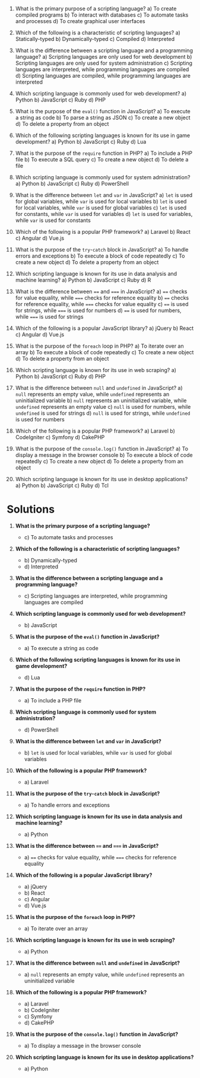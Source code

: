1. What is the primary purpose of a scripting language?
   a) To create compiled programs
   b) To interact with databases
   c) To automate tasks and processes
   d) To create graphical user interfaces

2. Which of the following is a characteristic of scripting languages?
   a) Statically-typed
   b) Dynamically-typed
   c) Compiled
   d) Interpreted

3. What is the difference between a scripting language and a programming language?
   a) Scripting languages are only used for web development
   b) Scripting languages are only used for system administration
   c) Scripting languages are interpreted, while programming languages are compiled
   d) Scripting languages are compiled, while programming languages are interpreted

4. Which scripting language is commonly used for web development?
   a) Python
   b) JavaScript
   c) Ruby
   d) PHP

5. What is the purpose of the `eval()` function in JavaScript?
   a) To execute a string as code
   b) To parse a string as JSON
   c) To create a new object
   d) To delete a property from an object

6. Which of the following scripting languages is known for its use in game development?
   a) Python
   b) JavaScript
   c) Ruby
   d) Lua

7. What is the purpose of the `require` function in PHP?
   a) To include a PHP file
   b) To execute a SQL query
   c) To create a new object
   d) To delete a file

8. Which scripting language is commonly used for system administration?
   a) Python
   b) JavaScript
   c) Ruby
   d) PowerShell

9. What is the difference between `let` and `var` in JavaScript?
   a) `let` is used for global variables, while `var` is used for local variables
   b) `let` is used for local variables, while `var` is used for global variables
   c) `let` is used for constants, while `var` is used for variables
   d) `let` is used for variables, while `var` is used for constants

10. Which of the following is a popular PHP framework?
    a) Laravel
    b) React
    c) Angular
    d) Vue.js

11. What is the purpose of the `try`-`catch` block in JavaScript?
    a) To handle errors and exceptions
    b) To execute a block of code repeatedly
    c) To create a new object
    d) To delete a property from an object

12. Which scripting language is known for its use in data analysis and machine learning?
    a) Python
    b) JavaScript
    c) Ruby
    d) R

13. What is the difference between `==` and `===` in JavaScript?
    a) `==` checks for value equality, while `===` checks for reference equality
    b) `==` checks for reference equality, while `===` checks for value equality
    c) `==` is used for strings, while `===` is used for numbers
    d) `==` is used for numbers, while `===` is used for strings

14. Which of the following is a popular JavaScript library?
    a) jQuery
    b) React
    c) Angular
    d) Vue.js

15. What is the purpose of the `foreach` loop in PHP?
    a) To iterate over an array
    b) To execute a block of code repeatedly
    c) To create a new object
    d) To delete a property from an object

16. Which scripting language is known for its use in web scraping?
    a) Python
    b) JavaScript
    c) Ruby
    d) PHP

17. What is the difference between `null` and `undefined` in JavaScript?
    a) `null` represents an empty value, while `undefined` represents an uninitialized variable
    b) `null` represents an uninitialized variable, while `undefined` represents an empty value
    c) `null` is used for numbers, while `undefined` is used for strings
    d) `null` is used for strings, while `undefined` is used for numbers

18. Which of the following is a popular PHP framework?
    a) Laravel
    b) CodeIgniter
    c) Symfony
    d) CakePHP

19. What is the purpose of the `console.log()` function in JavaScript?
    a) To display a message in the browser console
    b) To execute a block of code repeatedly
    c) To create a new object
    d) To delete a property from an object

20. Which scripting language is known for its use in desktop applications?
    a) Python
    b) JavaScript
    c) Ruby
    d) Tcl

# Solutions

1. **What is the primary purpose of a scripting language?**

   - c) To automate tasks and processes

2. **Which of the following is a characteristic of scripting languages?**

   - b) Dynamically-typed
   - d) Interpreted

3. **What is the difference between a scripting language and a programming language?**

   - c) Scripting languages are interpreted, while programming languages are compiled

4. **Which scripting language is commonly used for web development?**

   - b) JavaScript

5. **What is the purpose of the `eval()` function in JavaScript?**

   - a) To execute a string as code

6. **Which of the following scripting languages is known for its use in game development?**

   - d) Lua

7. **What is the purpose of the `require` function in PHP?**

   - a) To include a PHP file

8. **Which scripting language is commonly used for system administration?**

   - d) PowerShell

9. **What is the difference between `let` and `var` in JavaScript?**

   - b) `let` is used for local variables, while `var` is used for global variables

10. **Which of the following is a popular PHP framework?**

    - a) Laravel

11. **What is the purpose of the `try`-`catch` block in JavaScript?**

    - a) To handle errors and exceptions

12. **Which scripting language is known for its use in data analysis and machine learning?**

    - a) Python

13. **What is the difference between `==` and `===` in JavaScript?**

    - a) `==` checks for value equality, while `===` checks for reference equality

14. **Which of the following is a popular JavaScript library?**

    - a) jQuery
    - b) React
    - c) Angular
    - d) Vue.js

15. **What is the purpose of the `foreach` loop in PHP?**

    - a) To iterate over an array

16. **Which scripting language is known for its use in web scraping?**

    - a) Python

17. **What is the difference between `null` and `undefined` in JavaScript?**

    - a) `null` represents an empty value, while `undefined` represents an uninitialized variable

18. **Which of the following is a popular PHP framework?**

    - a) Laravel
    - b) CodeIgniter
    - c) Symfony
    - d) CakePHP

19. **What is the purpose of the `console.log()` function in JavaScript?**

    - a) To display a message in the browser console

20. **Which scripting language is known for its use in desktop applications?**
    - a) Python
